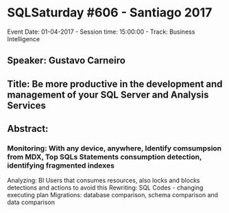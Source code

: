 # SQLSaturday #606 - Santiago 2017
Event Date: 01-04-2017 - Session time: 15:00:00 - Track: Business Intelligence
## Speaker: Gustavo Carneiro
## Title: Be more productive in the development and management of your SQL Server and Analysis Services
## Abstract:
### Monitoring: With any device, anywhere, Identify comsumpsion from MDX, Top SQLs Statements consumption detection, identifying fragmented indexes
Analyzing: BI Users that consumes resources, also locks and blocks detections and actions to avoid this
Rewriting: SQL Codes - changing executing plan
Migrations:  database comparison, schema comparison and data comparison
